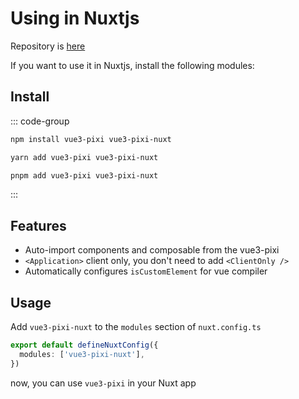 # Using in Nuxtjs

Repository is [here](https://github.com/hairyf/vue3-pixi/tree/main/packages/vue3-pixi-nuxt)

If you want to use it in Nuxtjs, install the following modules:


## Install

::: code-group

```bash [npm]
npm install vue3-pixi vue3-pixi-nuxt
```

```bash [yarn]
yarn add vue3-pixi vue3-pixi-nuxt
```

```bash [pnpm]
pnpm add vue3-pixi vue3-pixi-nuxt
```

:::

## Features

- Auto-import components and composable from the vue3-pixi
- `<Application>` client only, you don't need to add `<ClientOnly />`
- Automatically configures `isCustomElement` for vue compiler

## Usage

Add `vue3-pixi-nuxt` to the `modules` section of `nuxt.config.ts`

```ts
export default defineNuxtConfig({
  modules: ['vue3-pixi-nuxt'],
})
```

now, you can use `vue3-pixi` in your Nuxt app